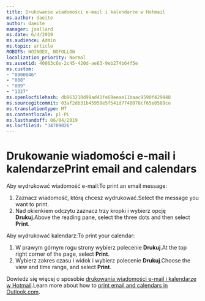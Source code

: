 ```yaml
---
title: Drukowanie wiadomości e-mail i kalendarze w Hotmail
ms.author: daeite
author: daeite
manager: joallard
ms.date: 6/4/2019
ms.audience: Admin
ms.topic: article
ROBOTS: NOINDEX, NOFOLLOW
localization_priority: Normal
ms.assetid: 40063c6e-2c45-420d-ae63-9eb274b64f5e
ms.custom:
- "8000046"
- "808"
- "809"
- "1327"
ms.openlocfilehash: db963210d99ad41fe69eeae11baac9590f429448
ms.sourcegitcommit: 03af2db31b45958e5f541d7740078cf65e0589ce
ms.translationtype: MT
ms.contentlocale: pl-PL
ms.lasthandoff: 06/04/2019
ms.locfileid: "34709026"
---
```

# <a name="print-email-and-calendars"></a><span data-ttu-id="3357e-102">Drukowanie wiadomości e-mail i kalendarze</span><span class="sxs-lookup"><span data-stu-id="3357e-102">Print email and calendars</span></span>

<span data-ttu-id="3357e-103">Aby wydrukować wiadomość e-mail:</span><span class="sxs-lookup"><span data-stu-id="3357e-103">To print an email message:</span></span>
  
1. <span data-ttu-id="3357e-104">Zaznacz wiadomość, którą chcesz wydrukować.</span><span class="sxs-lookup"><span data-stu-id="3357e-104">Select the message you want to print.</span></span>
1. <span data-ttu-id="3357e-105">Nad okienkiem odczytu zaznacz trzy kropki i wybierz opcję **Drukuj**.</span><span class="sxs-lookup"><span data-stu-id="3357e-105">Above the reading pane, select the three dots and then select **Print**.</span></span>

<span data-ttu-id="3357e-106">Aby wydrukować kalendarz:</span><span class="sxs-lookup"><span data-stu-id="3357e-106">To print your calendar:</span></span>

1. <span data-ttu-id="3357e-107">W prawym górnym rogu strony wybierz polecenie **Drukuj**.</span><span class="sxs-lookup"><span data-stu-id="3357e-107">At the top right corner of the page, select **Print**.</span></span>
1. <span data-ttu-id="3357e-108">Wybierz zakres czasu i widok i wybierz polecenie **Drukuj**.</span><span class="sxs-lookup"><span data-stu-id="3357e-108">Choose the view and time range, and select **Print**.</span></span>

<span data-ttu-id="3357e-109">Dowiedz się więcej o sposobie [drukowania wiadomości e-mail i kalendarze w Hotmail](https://go.microsoft.com/fwlink/p/?linkid=2001208&amp;clcid=0x409).</span><span class="sxs-lookup"><span data-stu-id="3357e-109">Learn more about how to [print email and calendars in Outlook.com](https://go.microsoft.com/fwlink/p/?linkid=2001208&amp;clcid=0x409).</span></span>